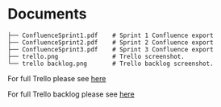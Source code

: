# Documents

```
├── ConfluenceSprint1.pdf    # Sprint 1 Confluence export
├── ConfluenceSprint2.pdf    # Sprint 2 Confluence export
├── ConfluenceSprint3.pdf    # Sprint 3 Confluence export
├── trello.png               # Trello screenshot. 
└── trello backlog.png       # Trello backlog screenshot. 
```
For full Trello please see [here](https://trello.com/b/0RMtLBnV/sprint-tracking) 

For full Trello backlog please see [here](https://trello.com/b/0HyYM81K/backlogs)

